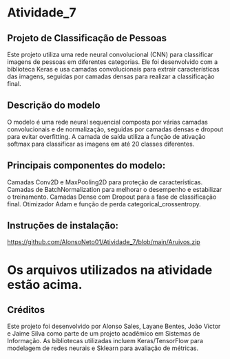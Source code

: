 # Atividade_7

## Projeto de Classificação de Pessoas
Este projeto utiliza uma rede neural convolucional (CNN) para classificar imagens de pessoas em diferentes categorias. Ele foi desenvolvido com a biblioteca Keras e usa camadas convolucionais para extrair características das imagens, seguidas por camadas densas para realizar a classificação final.

## Descrição do modelo
O modelo é uma rede neural sequencial composta por várias camadas convolucionais e de normalização, seguidas por camadas densas e dropout para evitar overfitting. A camada de saída utiliza a função de ativação softmax para classificar as imagens em até 20 classes diferentes.

## Principais componentes do modelo:

Camadas Conv2D e MaxPooling2D para proteção de características.
Camadas de BatchNormalization para melhorar o desempenho e estabilizar o treinamento.
Camadas Dense com Dropout para a fase de classificação final.
Otimizador Adam e função de perda categorical_crossentropy.

## Instruções de instalação:
https://github.com/AlonsoNeto01/Atividade_7/blob/main/Aruivos.zip
# Os arquivos utilizados na atividade estão acima.



## Créditos
Este projeto foi desenvolvido por Alonso Sales, Layane Bentes, João Victor e Jaime Silva como parte de um projeto acadêmico em Sistemas de Informação. As bibliotecas utilizadas incluem Keras/TensorFlow para modelagem de redes neurais e Sklearn para avaliação de métricas.


